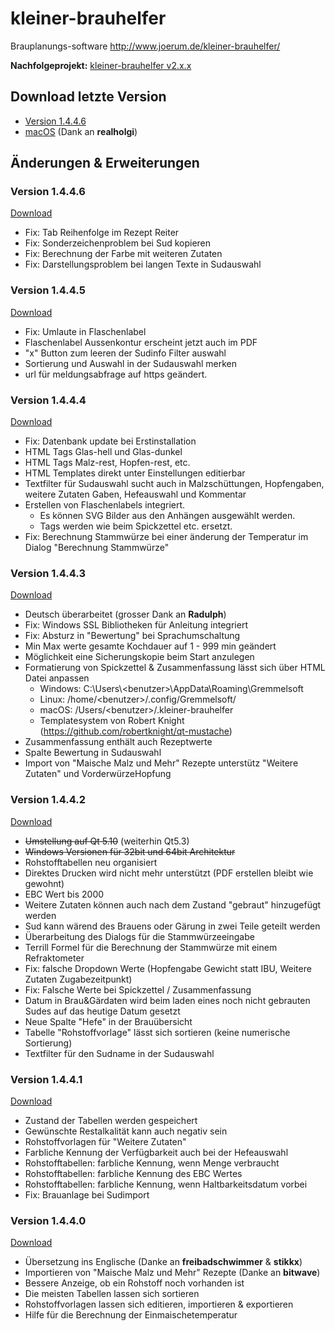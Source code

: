 # kleiner-brauhelfer
Brauplanungs-software
http://www.joerum.de/kleiner-brauhelfer/

**Nachfolgeprojekt:** [kleiner-brauhelfer v2.x.x](https://github.com/kleiner-brauhelfer/kleiner-brauhelfer-2)

## Download letzte Version
- [Version 1.4.4.6](https://github.com/Gremmel/kleiner-brauhelfer/releases/tag/v1.4.4.6)
- [macOS](https://github.com/realholgi/kleiner-brauhelfer/releases) (Dank an **realholgi**)

## Änderungen & Erweiterungen
### Version 1.4.4.6
[Download](https://github.com/Gremmel/kleiner-brauhelfer/releases/tag/v1.4.4.6)
- Fix: Tab Reihenfolge im Rezept Reiter
- Fix: Sonderzeichenproblem bei Sud kopieren
- Fix: Berechnung der Farbe mit weiteren Zutaten
- Fix: Darstellungsproblem bei langen Texte in Sudauswahl
### Version 1.4.4.5
[Download](https://github.com/Gremmel/kleiner-brauhelfer/releases/tag/v1.4.4.5)
- Fix: Umlaute in Flaschenlabel
- Flaschenlabel Aussenkontur erscheint jetzt auch im PDF
- "x" Button zum leeren der Sudinfo Filter auswahl
- Sortierung und Auswahl in der Sudauswahl merken
- url für meldungsabfrage auf https geändert.
### Version 1.4.4.4
[Download](https://github.com/Gremmel/kleiner-brauhelfer/releases/tag/v1.4.4.4)
- Fix: Datenbank update bei Erstinstallation
- HTML Tags Glas-hell und Glas-dunkel
- HTML Tags Malz-rest, Hopfen-rest, etc.
- HTML Templates direkt unter Einstellungen editierbar
- Textfilter für Sudauswahl sucht auch in Malzschüttungen, Hopfengaben, weitere Zutaten Gaben, Hefeauswahl und Kommentar
- Erstellen von Flaschenlabels integriert. 
  - Es können SVG Bilder aus den Anhängen ausgewählt werden. 
  - Tags werden wie beim Spickzettel etc. ersetzt.
- Fix: Berechnung Stammwürze bei einer änderung der Temperatur im Dialog "Berechnung Stammwürze"
### Version 1.4.4.3
[Download](https://github.com/Gremmel/kleiner-brauhelfer/releases/tag/v1.4.4.3)
- Deutsch überarbeitet (grosser Dank an **Radulph**)
- Fix: Windows SSL Bibliotheken für Anleitung integriert
- Fix: Absturz in "Bewertung" bei Sprachumschaltung
- Min Max werte gesamte Kochdauer auf 1 - 999 min geändert
- Möglichkeit eine Sicherungskopie beim Start anzulegen
- Formatierung von Spickzettel & Zusammenfassung lässt sich über HTML Datei anpassen
  - Windows: C:\\Users\\&lt;benutzer&gt;\\AppData\\Roaming\\Gremmelsoft
  - Linux: /home/&lt;benutzer&gt;/.config/Gremmelsoft/
  - macOS: /Users/&lt;benutzer&gt;/.kleiner-brauhelfer
  - Templatesystem von Robert Knight (https://github.com/robertknight/qt-mustache)
- Zusammenfassung enthält auch Rezeptwerte
- Spalte Bewertung in Sudauswahl
- Import von "Maische Malz und Mehr" Rezepte unterstütz "Weitere Zutaten" und VorderwürzeHopfung
### Version 1.4.4.2
[Download](https://github.com/Gremmel/kleiner-brauhelfer/releases/tag/v1.4.4.2)
- ~~Umstellung auf Qt 5.10~~ (weiterhin Qt5.3)
- ~~Windows Versionen für 32bit und 64bit Architektur~~
- Rohstofftabellen neu organisiert
- Direktes Drucken wird nicht mehr unterstützt (PDF erstellen bleibt wie gewohnt)
- EBC Wert bis 2000
- Weitere Zutaten können auch nach dem Zustand "gebraut" hinzugefügt werden
- Sud kann wärend des Brauens oder Gärung in zwei Teile geteilt werden 
- Überarbeitung des Dialogs für die Stammwürzeeingabe
- Terrill Formel für die Berechnung der Stammwürze mit einem Refraktometer
- Fix: falsche Dropdown Werte (Hopfengabe Gewicht statt IBU, Weitere Zutaten Zugabezeitpunkt)
- Fix: Falsche Werte bei Spickzettel / Zusammenfassung
- Datum in Brau&Gärdaten wird beim laden eines noch nicht gebrauten Sudes auf das heutige Datum gesetzt
- Neue Spalte "Hefe" in der Brauübersicht
- Tabelle "Rohstoffvorlage" lässt sich sortieren (keine numerische Sortierung)
- Textfilter für den Sudname in der Sudauswahl
### Version 1.4.4.1
[Download](https://github.com/Gremmel/kleiner-brauhelfer/releases/tag/v1.4.4.1)
- Zustand der Tabellen werden gespeichert
- Gewünschte Restalkalität kann auch negativ sein
- Rohstoffvorlagen für "Weitere Zutaten"
- Farbliche Kennung der Verfügbarkeit auch bei der Hefeauswahl
- Rohstofftabellen: farbliche Kennung, wenn Menge verbraucht
- Rohstofftabellen: farbliche Kennung des EBC Wertes
- Rohstofftabellen: farbliche Kennung, wenn Haltbarkeitsdatum vorbei
- Fix: Brauanlage bei Sudimport
### Version 1.4.4.0
[Download](https://github.com/Gremmel/kleiner-brauhelfer/releases/tag/v1.4.4.0)
- Übersetzung ins Englische (Danke an **freibadschwimmer** & **stikkx**)
- Importieren von "Maische Malz und Mehr" Rezepte (Danke an **bitwave**)
- Bessere Anzeige, ob ein Rohstoff noch vorhanden ist
- Die meisten Tabellen lassen sich sortieren
- Rohstoffvorlagen lassen sich editieren, importieren & exportieren
- Hilfe für die Berechnung der Einmaischetemperatur
